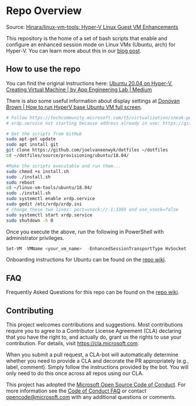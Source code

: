 # Repo Overview

Source: [Hinara/linux-vm-tools: Hyper-V Linux Guest VM Enhancements](https://github.com/Hinara/linux-vm-tools)

This repository is the home of a set of bash scripts that enable and configure an enhanced session mode on Linux VMs (Ubuntu, arch) for Hyper-V. You can learn more about this in our [blog post](https://techcommunity.microsoft.com/t5/virtualization/sneak-peek-taking-a-spin-with-enhanced-linux-vms/ba-p/382415).

## How to use the repo

You can find the original instructions here: [Ubuntu 20.04 on Hyper-V. Creating Virtual Machine | by App Engineering Lab | Medium](https://medium.com/@labappengineering/ubuntu-20-04-on-hyper-v-8888fe3ced64)

There is also some useful information about display settings at [Donovan Brown | How to run HyperV base Ubuntu VM full screen](https://www.donovanbrown.com/post/How-to-run-HyperV-base-Ubuntu-VM-full-screen).

```bash
# Follow https://techcommunity.microsoft.com/t5/virtualization/sneak-peek-taking-a-spin-with-enhanced-linux-vms/ba-p/382415
# xrdp.service not starting because address already in use: https://github.com/microsoft/linux-vm-tools/issues/94

# Get the scripts from GitHub
sudo apt-get update
sudo apt install git
git clone https://github.com/joelvaneenwyk/dotfiles ~/dotfiles
cd ~/dotfiles/source/provisioning/ubuntu/18.04/

#Make the scripts executable and run them...
sudo chmod +x install.sh
sudo ./install.sh
sudo reboot
cd ~/linux-vm-tools/ubuntu/18.04/
sudo ./install.sh
sudo systemctl enable xrdp.service
sudo gedit /etc/xrdp/xrdp.ini
# change these two lines: port=vsock://-1:3389 and use_vsock=false
sudo systemctl start xrdp.service
sudo shutdown -h 0
```

Once you execute the above, run the following in PowerShell with administrator privileges.

```powershell
Set-VM -VMName <your_vm_name>  -EnhancedSessionTransportType HvSocket
```

Onboarding instructions for Ubuntu can be found on the [repo wiki](https://github.com/Microsoft/linux-vm-tools/wiki/Onboarding:-Ubuntu).

## FAQ

Frequently Asked Questions for this repo can be found on the [repo wiki](https://github.com/Microsoft/linux-vm-tools/wiki/FAQ).

## Contributing

This project welcomes contributions and suggestions.  Most contributions require you to agree to a
Contributor License Agreement (CLA) declaring that you have the right to, and actually do, grant us
the rights to use your contribution. For details, visit https://cla.microsoft.com.

When you submit a pull request, a CLA-bot will automatically determine whether you need to provide
a CLA and decorate the PR appropriately (e.g., label, comment). Simply follow the instructions
provided by the bot. You will only need to do this once across all repos using our CLA.

This project has adopted the [Microsoft Open Source Code of Conduct](https://opensource.microsoft.com/codeofconduct/).
For more information see the [Code of Conduct FAQ](https://opensource.microsoft.com/codeofconduct/faq/) or
contact [opencode@microsoft.com](mailto:opencode@microsoft.com) with any additional questions or comments.
